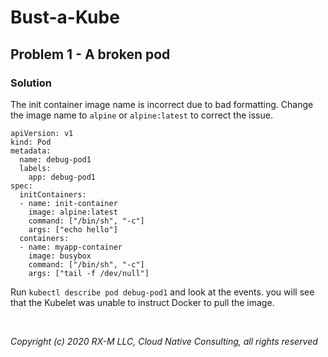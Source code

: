 # Bust-a-Kube


## Problem 1 - A broken pod

### Solution

The init container image name is incorrect due to bad formatting. Change the image name to `alpine` or `alpine:latest` to correct the issue.

```
apiVersion: v1
kind: Pod
metadata:
  name: debug-pod1
  labels:
    app: debug-pod1
spec:
  initContainers:
  - name: init-container
    image: alpine:latest
    command: ["/bin/sh", "-c"]
    args: ["echo hello"]
  containers:
  - name: myapp-container
    image: busybox
    command: ["/bin/sh", "-c"]
    args: ["tail -f /dev/null"]
```

Run `kubectl describe pod debug-pod1` and look at the events. you will see that the Kubelet was unable to instruct
Docker to pull the image.



<br>

_Copyright (c) 2020 RX-M LLC, Cloud Native Consulting, all rights reserved_

[RX-M LLC]: https://rx-m.io/rxm-cnc.svg "RX-M LLC"

